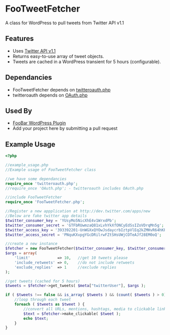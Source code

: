 FooTweetFetcher
===============

A class for WordPress to pull tweets from Twitter API v1.1

Features
--------
* Uses [Twitter API v1.1](https://dev.twitter.com/docs/api/1.1/get/statuses/user_timeline)
* Returns easy-to-use array of tweet objects.
* Tweets are cached in a WordPress transient for 5 hours (configurable).

Dependancies
------------
* FooTweetFetcher depends on [twitteroauth.php](https://github.com/abraham/twitteroauth)
* twitteroauth depends on [OAuth.php](http://oauth.net)

Used By
-------
* [FooBar WordPress Plugin](http://themergency.com/foobar-wordpress-plugin/)
* Add your project here by submitting a pull request

Example Usage
-------------
```php
<?php

//example_usage.php
//Example usage of FooTweetFetcher class

//we have some dependancies
require_once 'twitteroauth.php';
//require_once 'OAuth.php'; - twitteroauth includes OAuth.php

//include FooTweetFetcher
require_once 'FooTweetFetcher.php';

//Register a new appplication at http://dev.twitter.com/apps/new
//Below are fake twitter app details
$twitter_consumer_key = 'YUsyMo5NicXhE4v1WrxdPb';
$twitter_consumer_secret = 'GTFbRUwmzaQ81xLvhYkXfONCyEdSsIZoVDrqMn5g';
$twitter_access_key = '393392201-UnWGXxQYOwJsdaycrbIztpVlEq2kZMHvR64hKPoi';
$twitter_access_secret = 'PNquKXvpgYGcDRilrwFZtSHsUWjCOTeAJf28EM0oQ';

//create a new instance
$fetcher = new FooTweetFetcher($twitter_consumer_key, $twitter_consumer_secret, $twitter_access_key, $twitter_access_secret);
$args = array(
	'limit'            => 10,	//get 10 tweets please
	'include_retweets' => 0,	//do not include retweets
	'exclude_replies'  => 1		//exclude replies
);

//get tweets (cached for 5 hours)
$tweets = $fetcher->get_tweets( $meta["twitterUser"], $args );

if ( $tweets !== false && is_array( $tweets ) && (count( $tweets ) > 0) ) {
	//loop through each tweet
	foreach ( $tweets as $tweet ) {
		//convert all URLs, mentions, hashtags, media to clickable links
		$text = $fetcher->make_clickable( $tweet );
		echo $text;
	}
}
```